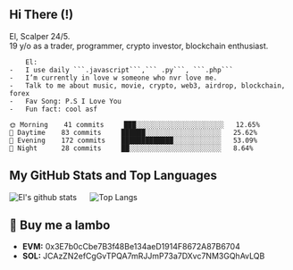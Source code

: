 ## Hi There (!)
El, Scalper 24/5. <br/>
19 y/o as a trader, programmer, crypto investor, blockchain enthusiast.

```
    El:
-   I use daily ```.javascript```,``` .py```, ```.php```
-   I’m currently in love w someone who nvr love me.
-   Talk to me about music, movie, crypto, web3, airdrop, blockchain, forex
-   Fav Song: P.S I Love You
-   Fun fact: cool asf

```
```text
🌞 Morning    41 commits     ███░░░░░░░░░░░░░░░░░░░░░░   12.65% 
🌆 Daytime    83 commits     ██████░░░░░░░░░░░░░░░░░░░   25.62% 
🌃 Evening    172 commits    █████████████░░░░░░░░░░░░   53.09% 
🌙 Night      28 commits     ██░░░░░░░░░░░░░░░░░░░░░░░   8.64%

```

## My GitHub Stats and Top Languages
![El's github stats](https://github-readme-stats.vercel.app/api?username=otosakael&show_icons=true&theme=tokyonight)&nbsp;&nbsp;&nbsp;&nbsp;&nbsp;
![Top Langs](https://github-readme-stats.vercel.app/api/top-langs/?username=otosakael&layout=donut&theme=tokyonight&show_icons=true)

## 💸 Buy me a lambo
- **EVM:** 0x3E7b0cCbe7B3f48Be134aeD1914F8672A87B6704
- **SOL:** JCAzZN2efCgGvTPQA7mRJJmP73a7DXvc7NM3GQhAvLQB

